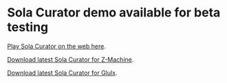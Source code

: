 # Sola Curator demo available for beta testing

[Play Sola Curator on the web here](play.html).

[Download latest Sola Curator for Z-Machine](demo-191218.z5).

[Download latest Sola Curator for Glulx](demo-191218.blb).
